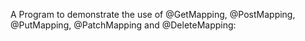 A Program to demonstrate the use of @GetMapping, @PostMapping, @PutMapping, @PatchMapping and @DeleteMapping:
